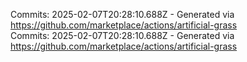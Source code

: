Commits: 2025-02-07T20:28:10.688Z - Generated via https://github.com/marketplace/actions/artificial-grass
<br>
Commits: 2025-02-07T20:28:10.688Z - Generated via https://github.com/marketplace/actions/artificial-grass
<br>

